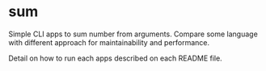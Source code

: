# sum


Simple CLI apps to sum number from arguments. Compare some language with different approach for maintainability and performance.

Detail on how to run each apps described on each README file.

